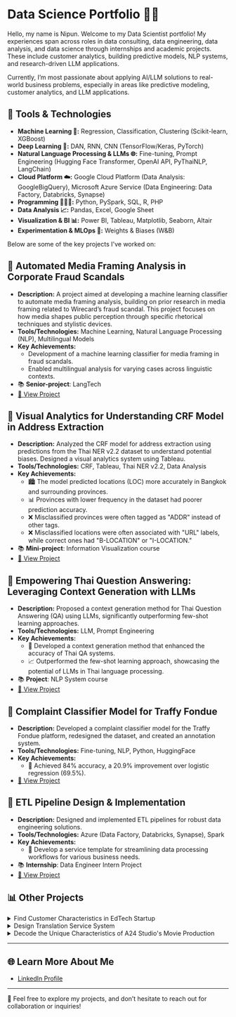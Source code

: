 # Data Science Portfolio 👨‍💻

Hello, my name is Nipun. Welcome to my Data Scientist portfolio! My experiences span across roles in data consulting, data engineering, data analysis, and data science through internships and academic projects. These include customer analytics, building predictive models, NLP systems, and research-driven LLM applications.

Currently, I’m most passionate about applying AI/LLM solutions to real-world business problems, especially in areas like predictive modeling, customer analytics, and LLM applications.

## 🔧 Tools & Technologies
- **Machine Learning 🧠:** Regression, Classification, Clustering (Scikit-learn, XGBoost)
- **Deep Learning 🤖:** DAN, RNN, CNN (TensorFlow/Keras, PyTorch)
- **Natural Language Processing & LLMs 🌐:** Fine-tuning, Prompt Engineering (Hugging Face Transformer, OpenAI API, PyThaiNLP, LangChain)
- **Cloud Platform ☁️:** Google Cloud Platform (Data Analysis: GoogleBigQuery), Microsoft Azure Service (Data Engineering: Data Factory, Databricks, Synapse)
- **Programming 👨🏻‍💻:** Python, PySpark, SQL, R, PHP
- **Data Analysis 📈:** Pandas, Excel, Google Sheet
- **Visualization & BI 📊:** Power BI, Tableau, Matplotlib, Seaborn, Altair
- **Experimentation & MLOps 🧪:**  Weights & Biases (W&B)

Below are some of the key projects I've worked on:

## 🔄 **Automated Media Framing Analysis in Corporate Fraud Scandals**
   - **Description:** A project aimed at developing a machine learning classifier to automate media framing analysis, building on prior research in media framing related to Wirecard’s fraud scandal. This project focuses on how media shapes public perception through specific rhetorical techniques and stylistic devices.
   - **Tools/Technologies:** Machine Learning, Natural Language Processing (NLP), Multilingual Models
   - **Key Achievements:**
     - Development of a machine learning classifier for media framing in fraud scandals.
     - Enabled multilingual analysis for varying cases across linguistic contexts.
   - 📚 **Senior-project**: LangTech
   - [🔗 View Project](https://github.com/Nippypipo/Media-Framing-Analysis-in-Fraud-Scandals)
     

## 🔄 **Visual Analytics for Understanding CRF Model in Address Extraction**
   - **Description:** Analyzed the CRF model for address extraction using predictions from the Thai NER v2.2 dataset to understand potential biases. Designed a visual analytics system using Tableau.
   - **Tools/Technologies:** CRF, Tableau, Thai NER v2.2, Data Analysis
   - **Key Achievements:**
     - 🏙️ The model predicted locations (LOC) more accurately in Bangkok and surrounding provinces.
     - 📊 Provinces with lower frequency in the dataset had poorer prediction accuracy. 
     - ❌ Misclassified provinces were often tagged as "ADDR" instead of other tags.
     - ❌ Misclassified locations were often associated with "URL" labels, while correct ones had "B-LOCATION" or "I-LOCATION."
   - 📚 **Mini-project**: Information Visualization course
   - [🔗 View Project](https://public.tableau.com/app/profile/nipun.angkavichai3120/viz/InfoVisModelInterpretation2/2_1)


## 🔄 **Empowering Thai Question Answering: Leveraging Context Generation with LLMs**
   - **Description:** Proposed a context generation method for Thai Question Answering (QA) using LLMs, significantly outperforming few-shot learning approaches.
   - **Tools/Technologies:** LLM, Prompt Engineering
   - **Key Achievements:**
     - 🎯 Developed a context generation method that enhanced the accuracy of Thai QA systems.
     - 📈 Outperformed the few-shot learning approach, showcasing the potential of LLMs in Thai language processing.
   - 📚 **Project**: NLP System course
   - [🔗 View Project](https://github.com/Nippypipo/CGAP_TH_QA/tree/main)


## 🔄 **Complaint Classifier Model for Traffy Fondue**
   - **Description:** Developed a complaint classifier model for the Traffy Fondue platform, redesigned the dataset, and created an annotation system.
   - **Tools/Technologies:** Fine-tuning, NLP, Python, HuggingFace
   - **Key Achievements:**
     - 🎯 Achieved 84% accuracy, a 20.9% improvement over logistic regression (69.5%).
   - [🔗 View Project](https://github.com/nlp-chula/traffy-predict)

## 🔄 **ETL Pipeline Design & Implementation**
   - **Description:** Designed and implemented ETL pipelines for robust data engineering solutions.
   - **Tools/Technologies:** Azure (Data Factory, Databricks, Synapse), Spark
   - **Key Achievements:**
     - 🧹 Develop a service template for streamlining data processing workflows for various business needs.
   - 📚 **Internship**: Data Engineer Intern Project
   - [🔗 View Project](https://medium.com/@nipunaungkawichai_54820/%E0%B8%AA%E0%B8%A3%E0%B9%89%E0%B8%B2%E0%B8%87-etl-pipeline-%E0%B8%94%E0%B9%89%E0%B8%A7%E0%B8%A2-microsoft-azure-end-to-end-data-engineer-project-554c3c90914c)




## 📊  Other Projects

<details>
  <summary>Find Customer Characteristics in EdTech Startup</summary>

  **Description:** Applied NLP, K-means clustering, and rule-based classification to identify customer segments. 
  
  **Technologies:** NLP, K-means, Python, Google Sheet
  - 📚 **Internship**: Data Analyst Intern Project 
  - **Achievements:**  
    - Identified key customer segments for targeted marketing.  
    - Created various charts to visualize insights.
  
</details>

<details>
  <summary>Design Translation Service System</summary>

  **Description:** Designed and implemented a database system to improve translation service efficiency at Chaloem Phra Kiat Translation and Interpretation Center by storing key information like translators, clients, and jobs.  
  
  **Technologies:** PHP, SQL, Data Flow Diagrams, ER Diagrams
  - 📚 **Project**: Database System course
  - **Achievements:**  
    - Conducted user research and defined system requirements using design thinking.  
    - Analyzed and redesigned system using data flow diagrams and ER diagrams.  
    - Built mockup data and developed a PHP/SQL backend to facilitate work assignments and track monthly revenue.
  - [🔗 View Project](https://github.com/Nippypipo/Translation_Service_System)
  
</details>

<details>
  <summary>Decode the Unique Characteristics of A24 Studio's Movie Production</summary>

  **Description:** Analyzed A24 studio's movie production patterns to uncover trends and unique characteristics, particularly its appeal to GenZ audiences.
  
  **Technologies:** Parsehub, Google Sheets, Voyant Tools, Taguette, Flourish

  - **Achievements:**  
    - 🎬 Analyzed key factors like budget, box office performance, genres, themes, and audience feedback.  
    - 📊 Utilized quantitative data analysis (Voyant Tools) and qualitative analysis (Taguette) to identify production trends.  
    - 📈 Visualized data insights using Flourish to present key findings on A24's success and its connection to GenZ's preferences.  
  - [🔗 View Project](https://drive.google.com/file/d/1KL9HP5CeFio6N8IQmITxKtWzD_oUUH-M/view)
</details>




---

## 🌐 Learn More About Me

- [LinkedIn Profile](https://www.linkedin.com/in/nipun-angkavichai-935455253/) 

---

💬 Feel free to explore my projects, and don’t hesitate to reach out for collaboration or inquiries!
